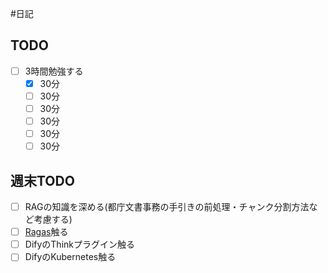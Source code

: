 #日記 

## TODO
- [ ] 3時間勉強する
	- [x] 30分
	- [ ] 30分
	- [ ] 30分
	- [ ] 30分
	- [ ] 30分
	- [ ] 30分

## 週末TODO
- [ ] RAGの知識を深める(都庁文書事務の手引きの前処理・チャンク分割方法など考慮する)
- [ ] [Ragas](https://docs.ragas.io/en/stable/)触る
- [ ] DifyのThinkプラグイン触る
- [ ] DifyのKubernetes触る